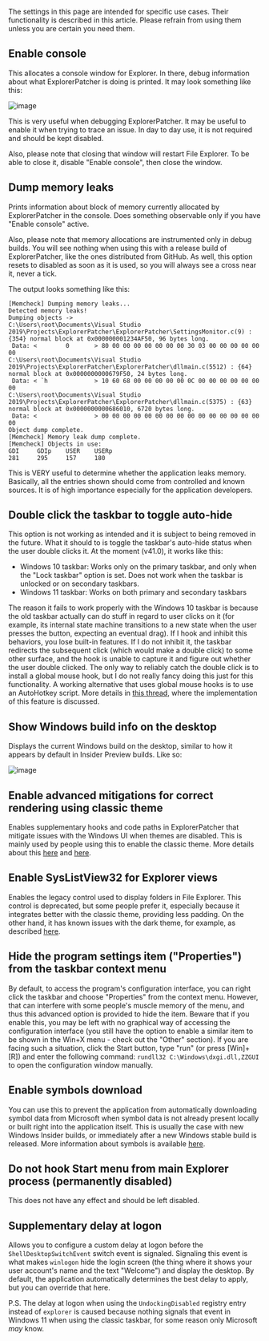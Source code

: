 The settings in this page are intended for specific use cases. Their functionality is described in this article. Please refrain from using them unless you are certain you need them.

## Enable console

This allocates a console window for Explorer. In there, debug information about what ExplorerPatcher is doing is printed. It may look something like this:

![image](https://user-images.githubusercontent.com/6503598/145723502-a969a371-c24c-434a-84b3-addc37d3934d.png)

This is very useful when debugging ExplorerPatcher. It may be useful to enable it when trying to trace an issue. In day to day use, it is not required and should be kept disabled.

Also, please note that closing that window will restart File Explorer. To be able to close it, disable "Enable console", then close the window.

## Dump memory leaks

Prints information about block of memory currently allocated by ExplorerPatcher in the console. Does something observable only if you have "Enable console" active.

Also, please note that memory allocations are instrumented only in debug builds. You will see nothing when using this with a release build of ExplorerPatcher, like the ones distributed from GitHub. As well, this option resets to disabled as soon as it is used, so you will always see a cross near it, never a tick.

The output looks something like this:

```
[Memcheck] Dumping memory leaks...
Detected memory leaks!
Dumping objects ->
C:\Users\root\Documents\Visual Studio 2019\Projects\ExplorerPatcher\ExplorerPatcher\SettingsMonitor.c(9) : {354} normal block at 0x000000001234AF50, 96 bytes long.
 Data: <        0       > 80 00 00 00 00 00 00 00 30 03 00 00 00 00 00 00
C:\Users\root\Documents\Visual Studio 2019\Projects\ExplorerPatcher\ExplorerPatcher\dllmain.c(5512) : {64} normal block at 0x0000000000679F50, 24 bytes long.
 Data: < `h             > 10 60 68 00 00 00 00 00 0C 00 00 00 00 00 00 00
C:\Users\root\Documents\Visual Studio 2019\Projects\ExplorerPatcher\ExplorerPatcher\dllmain.c(5375) : {63} normal block at 0x0000000000686010, 6720 bytes long.
 Data: <                > 00 00 00 00 00 00 00 00 00 00 00 00 00 00 00 00
Object dump complete.
[Memcheck] Memory leak dump complete.
[Memcheck] Objects in use:
GDI     GDIp    USER    USERp
281     295     157     180
```

This is VERY useful to determine whether the application leaks memory. Basically, all the entries shown should come from controlled and known sources. It is of high importance especially for the application developers.

## Double click the taskbar to toggle auto-hide

This option is not working as intended and it is subject to being removed in the future. What it should to is toggle the taskbar's auto-hide status when the user double clicks it. At the moment (v41.0), it works like this:

* Windows 10 taskbar: Works only on the primary taskbar, and only when the "Lock taskbar" option is set. Does not work when the taskbar is unlocked or on secondary taskbars.
* Windows 11 taskbar: Works on both primary and secondary taskbars

The reason it fails to work properly with the Windows 10 taskbar is because the old taskbar actually can do stuff in regard to user clicks on it (for example, its internal state machine transitions to a new state when the user presses the button, expecting an eventual drag). If I hook and inhibit this behaviors, you lose built-in features. If I do not inhibit it, the taskbar redirects the subsequent click (which would make a double click) to some other surface, and the hook is unable to capture it and figure out whether the user double clicked. The only way to reliably catch the double click is to install a global mouse hook, but I do not really fancy doing this just for this functionality. A working alternative that uses global mouse hooks is to use an AutoHotkey script. More details in [this thread](https://github.com/valinet/ExplorerPatcher/discussions/389), where the implementation of this feature is discussed.

## Show Windows build info on the desktop

Displays the current Windows build on the desktop, similar to how it appears by default in Insider Preview builds. Like so:

![image](https://user-images.githubusercontent.com/6503598/145723758-7e7eef77-a586-409d-b6c1-22f9248551dd.png)

## Enable advanced mitigations for correct rendering using classic theme

Enables supplementary hooks and code paths in ExplorerPatcher that mitigate issues with the Windows UI when themes are disabled. This is mainly used by people using this to enable the classic theme. More details about this [here](https://github.com/valinet/ExplorerPatcher/discussions/167) and [here](https://github.com/valinet/ExplorerPatcher/discussions/101).

## Enable SysListView32 for Explorer views

Enables the legacy control used to display folders in File Explorer. This control is deprecated, but some people prefer it, especially because it integrates better with the classic theme, providing less padding. On the other hand, it has known issues with the dark theme, for example, as described [here](https://github.com/valinet/ExplorerPatcher/issues/316).

## Hide the program settings item ("Properties") from the taskbar context menu

By default, to access the program's configuration interface, you can right click the taskbar and choose "Properties" from the context menu. However, that can interfere with some people's muscle memory of the menu, and thus this advanced option is provided to hide the item. Beware that if you enable this, you may be left with no graphical way of accessing the configuration interface (you still have the option to enable a similar item to be shown in the Win+X menu - check out the "Other" section). If you are facing such a situation, click the Start button, type "run" (or press [Win]+[R]) and enter the following command: `rundll32 C:\Windows\dxgi.dll,ZZGUI` to open the configuration window manually.

## Enable symbols download

You can use this to prevent the application from automatically downloading symbol data from Microsoft when symbol data is not already present locally or built right into the application itself. This is usually the case with new Windows Insider builds, or immediately after a new Windows stable build is released. More information about symbols is available [here](https://github.com/valinet/ExplorerPatcher/wiki/Symbols).

## Do not hook Start menu from main Explorer process (permanently disabled)

This does not have any effect and should be left disabled.

## Supplementary delay at logon

Allows you to configure a custom delay at logon before the `ShellDesktopSwitchEvent` switch event is signaled. Signaling this event is what makes `winlogon` hide the login screen (the thing where it shows your user account's name and the text "Welcome") and display the desktop. By default, the application automatically determines the best delay to apply, but you can override that here.

P.S. The delay at logon when using the `UndockingDisabled` registry entry instead of `explorer` is caused because nothing signals that event in Windows 11 when using the classic taskbar, for some reason only Microsoft *may* know.